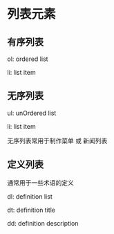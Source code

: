 # 列表元素

## 有序列表

ol: ordered list

li: list item

## 无序列表

ul: unOrdered list

li: list item

无序列表常用于制作菜单 或 新闻列表

## 定义列表

通常用于一些术语的定义

dl: definition list

dt: definition title

dd: definition description
